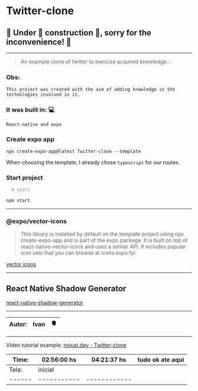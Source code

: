 # Twitter-clone

## 🛑 Under 👷 construction 🚧, sorry for the inconvenience! 🚧

<hr>

> An example clone of twitter to exercise acquired knowledge.💡
### Obs:
    This project was created with the aim of adding knowledge in the technologies involved in it.

### It was built in: 💻
    React-native and expo

### Create expo app
    npx create-expo-app@latest Twitter-clone --template

When choosing the template, I already chose `typescript` for our routes.



### Start project

```sh
  # start

npm start

```


<hr>

### @expo/vector-icons

> This library is installed by default on the template project using npx create-expo-app and is part of the expo package. It is built on top of react-native-vector-icons and uses a similar API. It includes popular icon sets that you can browse at icons.expo.fyi.


[vector icons](https://icons.expo.fyi/Index)


<hr>

## React Native Shadow Generator

[react-native-shadow-generator](https://ethercreative.github.io/react-native-shadow-generator/)




<hr>

|Autor:| Ivan  |  🫀  |
|------|-------|-------|

<hr>

Video tutorial example:
    [nojust.dev - Twitter-clone](https://www.youtube.com/watch?v=sNixa64aG9Y&list=PLg1b5QWyU--5Gl6MAp81Y_lTTAapeo8Co&index=12)

|Time: | 02:56:00 hs | 04:21:37 hs |tudo ok ate aqui|
|------|-----------|------------|----------------|
|Tela: | inicial   |            |
|------|-----------|------------|
 